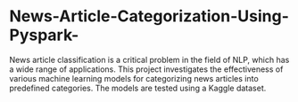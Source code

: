 # News-Article-Categorization-Using-Pyspark-
 News article classification is a critical problem  in the field of NLP, which  has a wide range of applications. This project investigates the effectiveness of  various machine learning models for categorizing news  articles into predefined categories. The models are tested using a Kaggle dataset.
